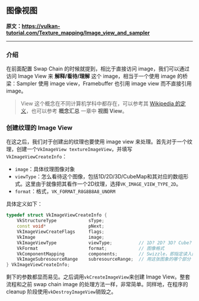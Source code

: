 ## 图像视图

**原文：https://vulkan-tutorial.com/Texture_mapping/Image_view_and_sampler**

---

### 介绍

在前面配置 Swap Chain 的时候就提到，相比于直接访问 image，我们可以通过访问 Image View 来 **解释/看待/理解** 这个 image，相当于一个使用 image 的桥梁：Sampler 使用 image view，Framebuffer 也引用 image view 而不直接引用 image。

> View 这个概念在不同计算机学科中都存在，可以参考其 [Wikipedia 的定义](https://en.wikipedia.org/wiki/View_model)，也可以参考 **概念汇总** 一章中 **视图 View**。



### 创建纹理的 Image View

在这之后，我们对于创建出的纹理也要使用 image view 来处理。首先对于一个纹理，创建一个`VkImageView textureImageView`，并填写`VkImageViewCreateInfo`：

* `image`：具体纹理图像对象
* `viewType`：怎么看待这个图像，包括1D/2D/3D/CubeMap和其对应的数组形式。这里由于就像把其看作一个2D纹理，选择`VK_IMAGE_VIEW_TYPE_2D`。
* `format`：格式，`VK_FORMAT_R8G8B8A8_UNORM`

具体定义如下：

```cpp
typedef struct VkImageViewCreateInfo {
    VkStructureType            sType;
    const void*                pNext;
    VkImageViewCreateFlags     flags;
    VkImage                    image;
    VkImageViewType            viewType;          // 1D? 2D? 3D? Cube? Array?
    VkFormat                   format;            // 图像格式
    VkComponentMapping         components;        // Swizzle，即指定读入的颜色值如何映射成最终使用的颜色值
    VkImageSubresourceRange    subresourceRange;  // 用这张图象的哪个部分（深度/模板，MipLevel，ArrayLayer）
} VkImageViewCreateInfo;
```

剩下的参数都显而易见。之后调用`vkCreateImageView`来创建 Image View。整套流程和之前 swap chain image 的处理方法一样，非常简单。同样地，在程序的 cleanup 阶段使用`vkDestroyImageView`销毁之。
